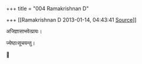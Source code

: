 +++
title = "004 Ramakrishnan D"

+++
[[Ramakrishnan D	2013-01-14, 04:43:41 [Source](https://groups.google.com/g/samskrita/c/g-6m1pkCG48)]]



अजिज्ञासाभवेत्प्रायः।

ज्येष्ठाःसूचयन्तु।




